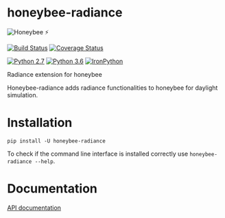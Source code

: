 # honeybee-radiance

![Honeybee](https://www.ladybug.tools/assets/img/honeybee.png) :zap:

[![Build Status](https://github.com/ladybug-tools/honeybee-radiance/workflows/CI/badge.svg)](https://github.com/ladybug-tools/honeybee-radiance/actions)
[![Coverage Status](https://coveralls.io/repos/github/ladybug-tools/honeybee-radiance/badge.svg?branch=master)](https://coveralls.io/github/ladybug-tools/honeybee-radiance)

[![Python
2.7](https://img.shields.io/badge/python-2.7-green.svg)](https://www.python.org/downloads/release/python-270/)
[![Python
3.6](https://img.shields.io/badge/python-3.6-blue.svg)](https://www.python.org/downloads/release/python-360/)
[![IronPython](https://img.shields.io/badge/ironpython-2.7-red.svg)](https://github.com/IronLanguages/ironpython2/releases/tag/ipy-2.7.8/)

Radiance extension for honeybee

Honeybee-radiance adds radiance functionalities to honeybee for daylight simulation.

# Installation

`pip install -U honeybee-radiance`

To check if the command line interface is installed correctly use `honeybee-radiance --help`.

# Documentation

[API documentation](https://www.ladybug.tools/honeybee-radiance/docs/)
